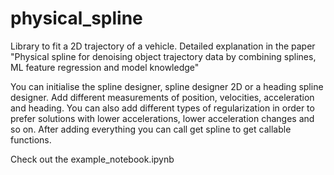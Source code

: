 # physical_spline
Library to fit a 2D trajectory of a vehicle. Detailed explanation in the paper "Physical spline for denoising object trajectory data by combining splines, ML feature regression and model knowledge"

You can initialise the spline designer, spline designer 2D or a heading spline designer. Add different measurements of position, velocities, acceleration and heading. You can also add different types of regularization in order to prefer solutions with lower accelerations, lower acceleration changes and so on. After adding everything you can call get spline to get callable functions. 

Check out the example_notebook.ipynb
